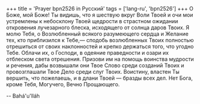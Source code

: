 +++
title = 'Prayer bpn2526 in Русский'
tags = ['lang-ru', 'bpn2526']
+++
О Боже, мой Боже! Ты видишь, что я шествую вкруг Воли Твоей и очи мои устремлены к небосклону Твоей щедрости в страстном ожидании откровения лучезарного блеска, исходящего от солнца даров Твоих. Я молю Тебя, о Возлюбленный всякого разумеющего сердца и Желание тех, кто приблизился к Тебе,— сподобь возлюбленных Твоих полностью отрешиться от своих наклонностей и крепко держаться того, что угодно Тебе. Облачи их, о Господи, в одеяние праведности и озари их отблеском света отрешения. Призови им на помощь воинства мудрости и речения, дабы возвышали они Твое Слово среди созданий Твоих и провозглашали Твое Дело среди слуг Твоих. Воистину, властен Ты вершить, что пожелаешь, и в длани Твоей — бразды всех дел. Нет Бога, кроме Тебя, Могучего, Вечно Прощающего.

-- Bahá'u'lláh
